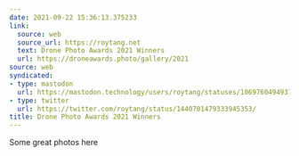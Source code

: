 ```yaml
---
date: 2021-09-22 15:36:13.375233
link:
  source: web
  source_url: https://roytang.net
  text: Drone Photo Awards 2021 Winners
  url: https://droneawards.photo/gallery/2021
source: web
syndicated:
- type: mastodon
  url: https://mastodon.technology/users/roytang/statuses/106976049493784219
- type: twitter
  url: https://twitter.com/roytang/status/1440701479333945353/
title: Drone Photo Awards 2021 Winners
---
```


Some great photos here